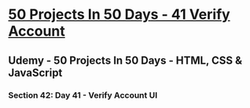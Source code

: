 # [50 Projects In 50 Days - 41 Verify Account](https://arpadgbondor.github.io/50_Projects_In_50_Days-41_Verify_Account/)

## Udemy - 50 Projects In 50 Days - HTML, CSS & JavaScript
### Section 42: Day 41 - Verify Account UI
